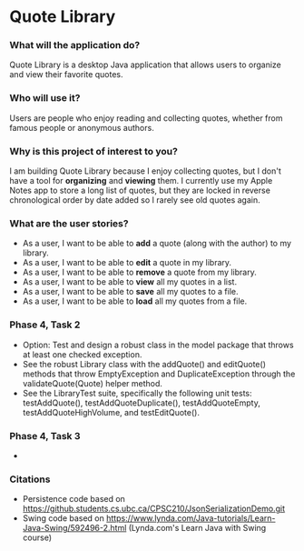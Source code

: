 # Quote Library

### What will the application do?

Quote Library is a desktop Java application that allows users to organize and 
view their favorite quotes.

### Who will use it?

Users are people who enjoy reading and collecting quotes, whether from famous 
people or anonymous authors. 

### Why is this project of interest to you?

I am building Quote Library because I enjoy collecting quotes, but I don't have a 
tool for **organizing** and **viewing** them. I currently use my Apple Notes app 
to store a long list of quotes, but they are locked in reverse chronological order 
by date added so I rarely see old quotes again.  

### What are the user stories?

- As a user, I want to be able to **add** a quote (along with the author) to my 
library.
- As a user, I want to be able to **edit** a quote in my library.
- As a user, I want to be able to **remove** a quote from my library.
- As a user, I want to be able to **view** all my quotes in a list.
- As a user, I want to be able to **save** all my quotes to a file.
- As a user, I want to be able to **load** all my quotes from a file.

### Phase 4, Task 2

- Option: Test and design a robust class in the model package that throws at least one
checked exception.
- See the robust Library class with the addQuote() and editQuote() methods that throw 
EmptyException and DuplicateException through the validateQuote(Quote) helper method.
- See the LibraryTest suite, specifically the following unit tests: testAddQuote(), 
testAddQuoteDuplicate(), testAddQuoteEmpty, testAddQuoteHighVolume, and testEditQuote().

### Phase 4, Task 3

- 

### Citations
- Persistence code based on https://github.students.cs.ubc.ca/CPSC210/JsonSerializationDemo.git
- Swing code based on https://www.lynda.com/Java-tutorials/Learn-Java-Swing/592496-2.html 
(Lynda.com's Learn Java with Swing course)